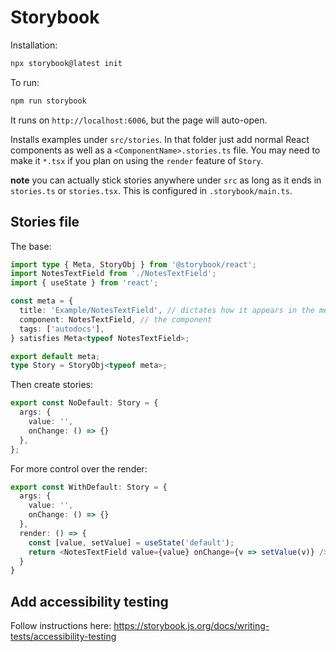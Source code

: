# Storybook

Installation:
```sh
npx storybook@latest init
```

To run:
```sh
npm run storybook
```

It runs on `http://localhost:6006`, but the page will auto-open.

Installs examples under `src/stories`. In that folder just add normal React components as well as a `<ComponentName>.stories.ts` file. You may need to make it `*.tsx` if you plan on using the `render` feature of `Story`.

**note** you can actually stick stories anywhere under `src` as long as it ends in `stories.ts` or `stories.tsx`. This is configured in `.storybook/main.ts`.

## Stories file
The base:
```ts
import type { Meta, StoryObj } from '@storybook/react';
import NotesTextField from './NotesTextField';
import { useState } from 'react';

const meta = {
  title: 'Example/NotesTextField', // dictates how it appears in the menu
  component: NotesTextField, // the component
  tags: ['autodocs'],
} satisfies Meta<typeof NotesTextField>;

export default meta;
type Story = StoryObj<typeof meta>;
```

Then create stories:
```ts
export const NoDefault: Story = {
  args: {
    value: '',
    onChange: () => {}
  },
};
```

For more control over the render:
```ts
export const WithDefault: Story = {
  args: {
    value: '',
    onChange: () => {}
  },
  render: () => {
    const [value, setValue] = useState('default');
    return <NotesTextField value={value} onChange={v => setValue(v)} />;
  }
}
```

## Add accessibility testing
Follow instructions here: https://storybook.js.org/docs/writing-tests/accessibility-testing
